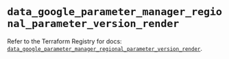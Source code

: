 # `data_google_parameter_manager_regional_parameter_version_render`

Refer to the Terraform Registry for docs: [`data_google_parameter_manager_regional_parameter_version_render`](https://registry.terraform.io/providers/hashicorp/google/6.42.0/docs/data-sources/parameter_manager_regional_parameter_version_render).
